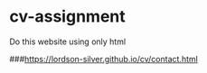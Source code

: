 # cv-assignment
Do this website using only html

###https://lordson-silver.github.io/cv/contact.html
